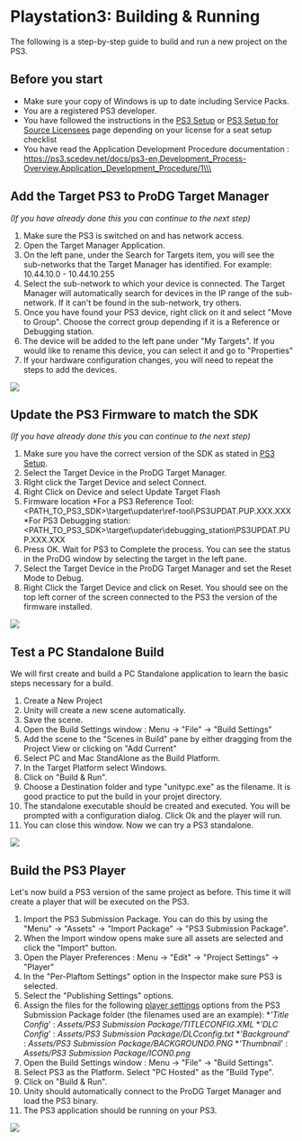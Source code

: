 Playstation3: Building & Running
================================


The following is a step-by-step guide to build and run a new project on the PS3.

Before you start
----------------

* Make sure your copy of Windows is up to date including Service Packs.
* You are a registered PS3 developer.
* You have followed the instructions in the [PS3 Setup](ps3-setup.html) or [PS3 Setup for Source Licensees](ps3-setupforsource.html) page depending on your license for a seat setup checklist
* You have read the Application Development Procedure documentation : https://ps3.scedev.net/docs/ps3-en,Development_Process-Overview,Application_Development_Procedure/1\\\


Add the Target PS3 to ProDG Target Manager
------------------------------------------

_(If you have already done this you can continue to the next step)_
1. Make sure the PS3 is switched on and has network access.
1. Open the Target Manager Application.
1. On the left pane, under the Search for Targets item, you will see the sub-networks that the Target Manager has identified. For example: 10.44.10.0 - 10.44.10.255
1. Select the sub-network to which your device is connected. The Target Manager will automatically search for devices in the IP range of the sub-network. If it can't be found in the sub-network, try others.
1. Once you have found your PS3 device, right click on it and select "Move to Group". Choose the correct group depending if it is a Reference or Debugging station.
1. The device will be added to the left pane under "My Targets".  If you would like to rename this device, you can select it and go to "Properties"
1. If your hardware configuration changes, you will need to repeat the steps to add the devices.

![](http://docwiki.hq.unity3d.com/uploads/Main/ps3_prodgtargets.jpg)  

Update the PS3 Firmware to match the SDK
----------------------------------------

_(If you have already done this you can continue to the next step)_
1. Make sure you have the correct version of the SDK as stated in [PS3 Setup](ps3-setup.html).
1. Select the Target Device in the ProDG Target Manager.
1. RIght click the Target Device and select Connect.
1. Right Click on Device and select Update Target Flash
1. Firmware location
 *For a PS3 Reference Tool: <PATH_TO_PS3_SDK>\target\updater\ref-tool\PS3UPDAT.PUP.XXX.XXX
 *For PS3 Debugging station: <PATH_TO_PS3_SDK>\target\updater\debugging_station\PS3UPDAT.PUP.XXX.XXX
1. Press OK. Wait for PS3 to Complete the process. You can see the status in the ProDG window by selecting the target in the left pane.
1. Select the Target Device in the ProDG Target Manager and set the Reset Mode to Debug.
1. Right Click the Target Device and click on Reset. You should see on the top left corner of the screen connected to the PS3 the version of the firmware installed.

![](http://docwiki.hq.unity3d.com/uploads/Main/ps3_updatetargetflash.jpg)  


Test a PC Standalone Build
--------------------------

We will first create and build a PC Standalone application to learn the basic steps necessary for a build.
1. Create a New Project
1. Unity will create a new scene automatically.
1. Save the scene.
1. Open the Build Settings window : Menu -> "File" -> "Build Settings"
1. Add the scene to the "Scenes in Build" pane by either dragging from the Project View or clicking on "Add Current"
1. Select PC and Mac StandAlone as the Build Platform.
1. In the Target Platform select Windows.
1. Click on "Build & Run".
1. Choose a Destination folder and type "unitypc.exe" as the filename. It is good practice to put the build in your projet directory.
1. The standalone executable should be created and executed. You will be prompted with a configuration dialog. Click Ok and the player will run.
1. You can close this window. Now we can try a PS3 standalone.

![](http://docwiki.hq.unity3d.com/uploads/Main/ps3_buildpc.jpg)  

Build the PS3 Player
--------------------

Let's now build a PS3 version of the same project as before. This time it will create a player that will be executed on the PS3.
1. Import the PS3 Submission Package. You can do this by using the "Menu" -> "Assets" -> "Import Package" -> "PS3 Submission Package".
1. When the Import window opens make sure all assets are selected and click the "Import" button.
1. Open the Player Preferences : Menu -> "Edit" -> "Project Settings" -> "Player"
1. In the "Per-Plaftom Settings" option in the Inspector make sure PS3 is selected.
1. Select the "Publishing Settings" options.
1. Assign the files for the following [player settings](ps3-projectsettings.html) options from the PS3 Submission Package folder (the filenames used are an example):
 *_'Title Config_' : _Assets/PS3 Submission Package/TITLECONFIG.XML_
 *_'DLC Config_' : _Assets/PS3 Submission Package/DLCconfig.txt_
 *_'Background_' : _Assets/PS3 Submission Package/BACKGROUND0.PNG_
 *_'Thumbnail_' : _Assets/PS3 Submission Package/ICON0.png_
1. Open the Build Settings window : Menu -> "File" -> "Build Settings".
1. Select PS3 as the Platform. Select "PC Hosted" as the "Build Type".
1. Click on "Build & Run".
1. Unity should automatically connect to the ProDG Target Manager and load the PS3 binary.
1. The PS3 application should be running on your PS3.

![](http://docwiki.hq.unity3d.com/uploads/Main/ps3_buildps3.jpg)  
